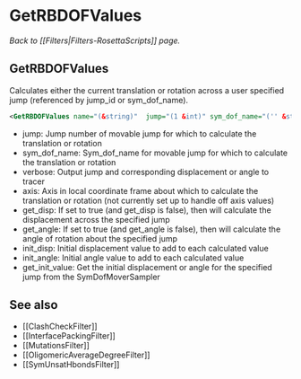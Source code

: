 # GetRBDOFValues
*Back to [[Filters|Filters-RosettaScripts]] page.*
## GetRBDOFValues

Calculates either the current translation or rotation across a user specified jump (referenced by jump\_id or sym\_dof\_name).

```xml
<GetRBDOFValues name="(&string)"  jump="(1 &int)" sym_dof_name="('' &string)" verbose="(0 &bool)" axis="('x' &char)" get_disp="(0 &bool)" get_angle="(0 &bool)" init_disp="(0 &Real)" init_angle="(0 &Real)" get_init_value(0 &bool)/>
```

-   jump: Jump number of movable jump for which to calculate the translation or rotation
-   sym\_dof\_name: Sym\_dof\_name for movable jump for which to calculate the translation or rotation
-   verbose: Output jump and corresponding displacement or angle to tracer
-   axis: Axis in local coordinate frame about which to calculate the translation or rotation (not currently set up to handle off axis values)
-   get\_disp: If set to true (and get\_disp is false), then will calculate the displacement across the specified jump
-   get\_angle: If set to true (and get\_angle is false), then will calculate the angle of rotation about the specified jump
-   init\_disp: Initial displacement value to add to each calculated value
-   init\_angle: Initial angle value to add to each calculated value
-   get\_init\_value: Get the initial displacement or angle for the specified jump from the SymDofMoverSampler

## See also

* [[ClashCheckFilter]]
* [[InterfacePackingFilter]]
* [[MutationsFilter]]
* [[OligomericAverageDegreeFilter]]
* [[SymUnsatHbondsFilter]]
